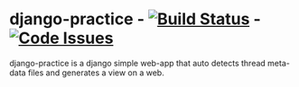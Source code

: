 # django-practice - [![Build Status](https://travis-ci.org/berong91/django-practice.svg?branch=dev)](https://travis-ci.org/berong91/django-practice) - [![Code Issues](https://www.quantifiedcode.com/api/v1/project/aaa830e2a8a148ce8a86200796335430/badge.svg)](https://www.quantifiedcode.com/app/project/aaa830e2a8a148ce8a86200796335430)
django-practice is a django simple web-app that auto detects thread meta-data files and generates a view on a web.
